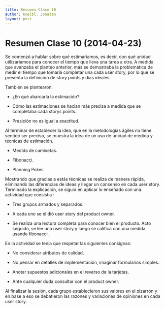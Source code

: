 ```yaml
---
title: Resumen Clase 10
author: Koelbl, Jonatan
layout: post
---
```

# Resumen Clase 10 (2014-04-23)

 Se comenzó a hablar sobre qué estimariamos, es decir, con qué unidad utilizariamos para conocer el tiempo que lleva una tarea a otra. 
A medida que avanzaba el planteo anterior, más se demostraba la problemática de medir el tiempo que tomaría completar una cada user story, por lo
que se presenta la definición de story points y días ideales. 

 También se plantearon:
 
* ¿En qué abarcaría la estimación?.

* Cómo las estimaciones se hacian más precisa a medida que se completaba cada storys points. 

* Presición no es igual a exactitud.

 Al terminar de establecer la idea, que en la metodologías ágiles no tiene sentido ser preciso, se muestra la idea de un uso de unidad de medida y técnicas
de estimación.
 
* Medida de camisetas.

* Fibonacci.

* Planning Poker.

 Mostrando que gracias a estás técnicas se realiza de manera rápida, eliminando las diferencias de ideas y llegar un consenso en cada user story.
Terminado la explicación, se siguió en aplicar lo enseñado con una actividad que consistía :

* Tres grupos armados y separados.

* A cada uno se el dió user story del product owner.

* Se realiza una lectura completa para conocer bien el producto. Acto seguido, se lee una user story y luego se califica con una medida usando fibonacci. 

 En la actividad se tenia que respetar las siguientes consignas:
 
* No considerar atributos de calidad.

* No pensar en detalles de implementación, imaginar formularios simples.

* Anotar supuestos adicionales en el reverso de la tarjetas.

* Ante cualquier duda consultar con el product owner.	
 
Al finalizar la sesión, cada grupo establecieron sus valores en el pizarrón y en base a eso se debatieron las razones y variaciones de opiniones en cada user story.

